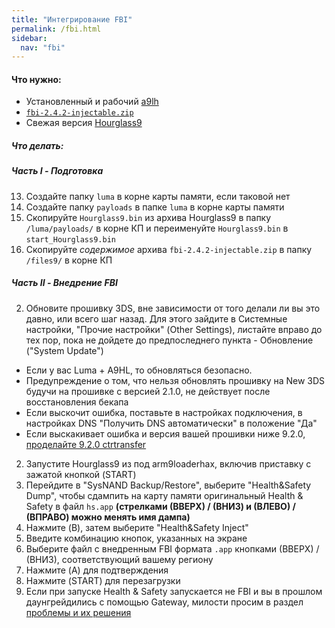```yaml
---
title: "Интегрирование FBI"
permalink: /fbi.html
sidebar:
  nav: "fbi"
---
```


#### Что нужно: 
* Установленный и рабочий [a9lh](installing-arm9loaderhax)
* [`fbi-2.4.2-injectable.zip`](magnet:?xt=urn:btih:f978b4cf5eda72823240b9c649f3fd2940a9f525&dn=fbi-2.4.2-injectable.zip&tr=udp%3A%2F%2Ftracker.coppersurfer.tk%3A6969%2Fannounce&tr=udp%3A%2F%2Ftracker.opentrackr.org%3A1337%2Fannounce&tr=http%3A%2F%2Ftracker.opentrackr.org%3A1337%2Fannounce&tr=udp%3A%2F%2Fzer0day.ch%3A1337%2Fannounce&tr=udp%3A%2F%2Ftracker.leechers-paradise.org%3A6969%2Fannounce&tr=http%3A%2F%2Fexplodie.org%3A6969%2Fannounce&tr=udp%3A%2F%2Fexplodie.org%3A6969%2Fannounce&tr=udp%3A%2F%2F9.rarbg.com%3A2710%2Fannounce&tr=udp%3A%2F%2Fp4p.arenabg.com%3A1337%2Fannounce&tr=http%3A%2F%2Fp4p.arenabg.com%3A1337%2Fannounce&tr=udp%3A%2F%2Ftracker.aletorrenty.pl%3A2710%2Fannounce&tr=http%3A%2F%2Ftracker.aletorrenty.pl%3A2710%2Fannounce&tr=http%3A%2F%2Ftracker1.wasabii.com.tw%3A6969%2Fannounce&tr=http%3A%2F%2Ftracker.baravik.org%3A6970%2Fannounce&tr=http%3A%2F%2Ftracker.tfile.me%2Fannounce&tr=udp%3A%2F%2Ftorrent.gresille.org%3A80%2Fannounce&tr=http%3A%2F%2Ftorrent.gresille.org%2Fannounce&tr=udp%3A%2F%2Ftracker.yoshi210.com%3A6969%2Fannounce&tr=udp%3A%2F%2Ftracker.tiny-vps.com%3A6969%2Fannounce&tr=udp%3A%2F%2Ftracker.filetracker.pl%3A8089%2Fannounce)
* Свежая версия [Hourglass9](https://github.com/d0k3/Hourglass9/releases/latest)

##### Что делать:

##### <a name="part1" />Часть I - Подготовка

13. Создайте папку `luma` в корне карты памяти, если таковой нет
14. Создайте папку `payloads` в папке `luma` в корне карты памяти
15. Скопируйте `Hourglass9.bin` из архива Hourglass9 в папку `/luma/payloads/` в корне КП и переименуйте `Hourglass9.bin` в `start_Hourglass9.bin`
18. Скопируйте _содержимое_ архива `fbi-2.4.2-injectable.zip` в папку `/files9/` в корне КП

##### <a name="part2" />Часть II - Внедрение FBI

2. Обновите прошивку 3DS, вне зависимости от того делали ли вы это давно, или всего шаг назад. Для этого зайдите в Системные настройки, "Прочие настройки" (Other Settings), листайте вправо до тех пор, пока не дойдете до предпоследнего пункта - Обновление ("System Update")
  + Если у вас Luma + A9HL, то обновляться безопасно. 
  + Предупреждение о том, что нельзя обновлять прошивку на New 3DS будучи на прошивке с версией 2.1.0, не действует после восстановления бекапа
  + Если выскочит ошибка, поставьте в настройках подключения, в настройках DNS "Получить DNS автоматически" в положение "Да"
  + Если выскакивает ошибка и версия вашей прошивки ниже 9.2.0, [проделайте 9.2.0 ctrtransfer](9.2.0-ctrtransfer)
2. Запустите Hourglass9 из под arm9loaderhax, включив приставку с зажатой кнопкой (START)
2. Перейдите в "SysNAND Backup/Restore", выберите "Health&Safety Dump", чтобы сдампить на карту памяти оригинальный Health & Safety в файл `hs.app` **(стрелками (ВВЕРХ) / (ВНИЗ) и (ВЛЕВО) / (ВПРАВО) можно менять имя дампа)**
3. Нажмите (B), затем выберите "Health&Safety Inject"
4. Введите комбинацию кнопок, указанных на экране
8. Выберите файл с внедренным FBI формата `.app` кнопками (ВВЕРХ) / (ВНИЗ), соответствующий вашему региону
4. Нажмите (A) для подтверждения
9. Нажмите (START) для перезагрузки
10. Если при запуске Health & Safety запускается не FBI и вы в прошлом даунгрейдились с помощью Gateway, милости просим в раздел [проблемы и их решения](troubleshooting#gw_fbi)
